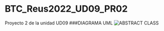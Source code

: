 # BTC_Reus2022_UD09_PR02
Proyecto 2 de la unidad UD09
###DIAGRAMA UML
![ABSTRACT CLASS](https://user-images.githubusercontent.com/71066003/163665041-1073469a-13bf-446b-9bb6-46e5af8f19bb.png)
